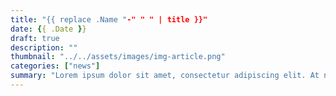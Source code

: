 ```yaml
---
title: "{{ replace .Name "-" " " | title }}"
date: {{ .Date }}
draft: true
description: ""
thumbnail: "../../assets/images/img-article.png"
categories: ["news"]
summary: "Lorem ipsum dolor sit amet, consectetur adipiscing elit. At neque egestas adipiscing ac. Arcu, tellus libero convallis faucibus urna, facilisis tristique. Blandit nibh ornare eget volutpat lobortis enim."
---
```


